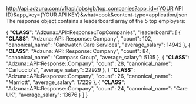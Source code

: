 http://api.adzuna.com/v1/api/jobs/gb/top_companies?app_id={YOUR API ID}&app_key={YOUR API KEY}&what=cook&content-type=application/json
The response object contains a leaderboard array of the 5 top employers:

{
  "__CLASS__": "Adzuna::API::Response::TopCompanies",
  "leaderboard": [
    {
      "__CLASS__": "Adzuna::API::Response::Company",
      "count": 102,
      "canonical_name": "Carewatch Care Services",
      "average_salary": 14942
    },
    {
      "__CLASS__": "Adzuna::API::Response::Company",
      "count": 84,
      "canonical_name": "Compass Group",
      "average_salary": 5135
    },
    {
      "__CLASS__": "Adzuna::API::Response::Company",
      "count": 28,
      "canonical_name": "Carluccio's",
      "average_salary": 22929
    },
    {
      "__CLASS__": "Adzuna::API::Response::Company",
      "count": 26,
      "canonical_name": "Marriott",
      "average_salary": 17229
    },
    {
      "__CLASS__": "Adzuna::API::Response::Company",
      "count": 24,
      "canonical_name": "Care UK",
      "average_salary": 13676
    }
  ]
}

